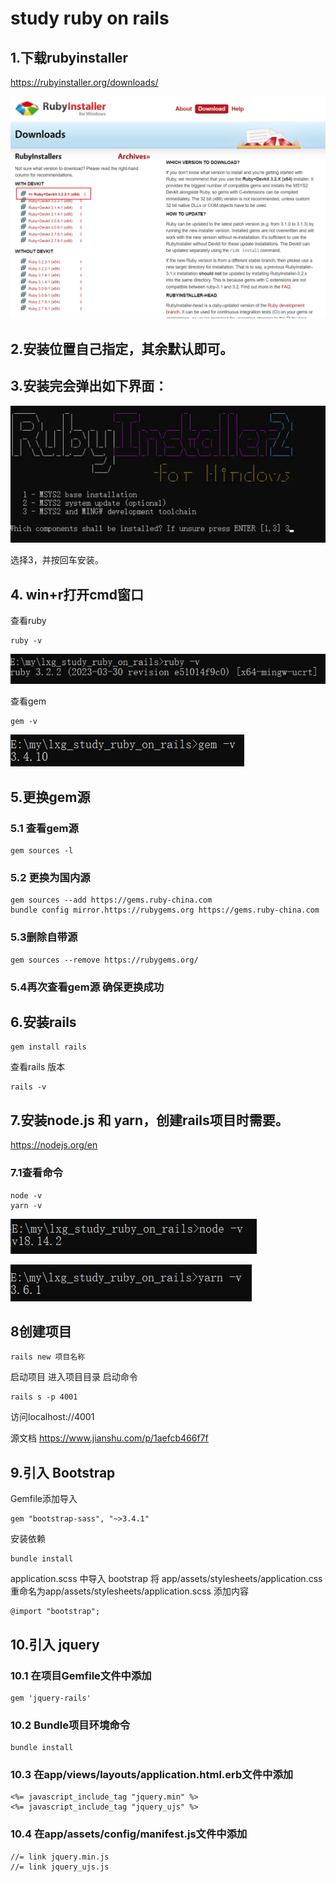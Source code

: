 # study ruby on rails
## 1.下载rubyinstaller
<u>https://rubyinstaller.org/downloads/</u>

![Image](https://github.com/lxg6370592/lxg_study_ruby_on_rails/blob/main/image/down.png?raw=true) 

## 2.安装位置自己指定，其余默认即可。
## 3.安装完会弹出如下界面：

![Image](https://github.com/lxg6370592/lxg_study_ruby_on_rails/blob/main/image/insta.png?raw=true) 

选择3，并按回车安装。
## 4. win+r打开cmd窗口
查看ruby
````
ruby -v
````
![Image](https://github.com/lxg6370592/lxg_study_ruby_on_rails/blob/main/image/ruby_v.png?raw=true) 

查看gem
````
gem -v
````
![Image](https://github.com/lxg6370592/lxg_study_ruby_on_rails/blob/main/image/gem_v.png?raw=true) 

## 5.更换gem源
### 5.1 查看gem源
````
gem sources -l
````
### 5.2 更换为国内源
````
gem sources --add https://gems.ruby-china.com
bundle config mirror.https://rubygems.org https://gems.ruby-china.com
````
### 5.3删除自带源
````
gem sources --remove https://rubygems.org/
````
### 5.4再次查看gem源 确保更换成功
## 6.安装rails
````
gem install rails
````
查看rails 版本
````
rails -v
````
## 7.安装node.js 和 yarn，创建rails项目时需要。
<u>https://nodejs.org/en</u>
### 7.1查看命令
````
node -v
yarn -v
````

![Image](https://github.com/lxg6370592/lxg_study_ruby_on_rails/blob/main/image/node_v.png?raw=true) 

![Image](https://github.com/lxg6370592/lxg_study_ruby_on_rails/blob/main/image/yard_v.png?raw=true) 
## 8创建项目
````
rails new 项目名称
````
启动项目
进入项目目录
启动命令
````
rails s -p 4001
````
访问localhost://4001

源文档
<u>https://www.jianshu.com/p/1aefcb466f7f</u>

## 9.引入 Bootstrap
Gemfile添加导入
````
gem "bootstrap-sass", "~>3.4.1"
````
安装依赖
````
bundle install
````
application.scss 中导入 bootstrap
将 app/assets/stylesheets/application.css 重命名为app/assets/stylesheets/application.scss
添加内容
````
@import "bootstrap";
````
## 10.引入 jquery
### 10.1 在项目Gemfile文件中添加
````
gem 'jquery-rails'
````
### 10.2 Bundle项目环境命令
````
bundle install
````
### 10.3 在app/views/layouts/application.html.erb文件中添加
````
<%= javascript_include_tag "jquery.min" %>
<%= javascript_include_tag "jquery_ujs" %>
````
### 10.4 在app/assets/config/manifest.js文件中添加
````
//= link jquery.min.js
//= link jquery_ujs.js
````